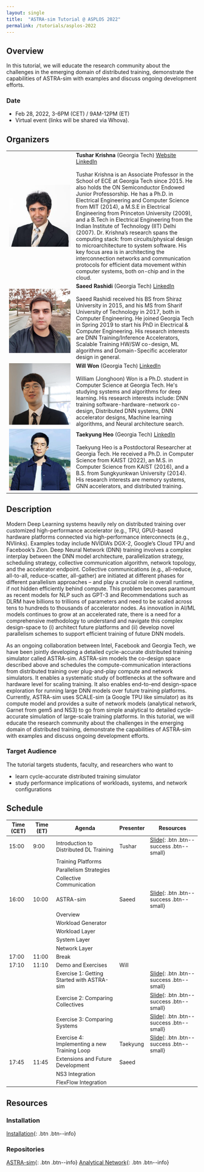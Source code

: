 ```yaml
---
layout: single
title:  "ASTRA-sim Tutorial @ ASPLOS 2022"
permalink: /tutorials/asplos-2022
---
```


## Overview
In this tutorial, we will educate the research community about the challenges in the emerging domain of distributed training, demonstrate the capabilities of ASTRA-sim with examples and discuss ongoing development efforts.<br>

### Date
- Feb 28, 2022, 3-6PM (CET) / 9AM-12PM (ET)
- Virtual event (links will be shared via Whova).

## Organizers
<table style="width:100%">
<colgroup>
    <col span="1" style="width:35%">
    <col span="1" style="width:65%">
</colgroup>
<tr>
    <td><img src="/assets/images/tutorials/asplos-2022/tushar_krishna.jpg" alt="Tushar Krishna"/></td>
    <td>
        <b>Tushar Krishna</b> (Georgia Tech) <a href="https://tusharkrishna.ece.gatech.edu" class="btn btn--info"><i class="fas fa-address-card"></i> Website</a> <a href="https://www.linkedin.com/in/tushar-krishna-a60b0970/" class="btn btn--info"><i class="fab fa-linkedin"></i> LinkedIn</a><br><br>
        Tushar Krishna is an Associate Professor in the School of ECE at Georgia Tech since 2015. He also holds the ON Semiconductor Endowed Junior Professorship. He has a Ph.D. in Electrical Engineering and Computer Science from MIT (2014), a M.S.E in Electrical Engineering from Princeton University (2009), and a B.Tech in Electrical Engineering from the Indian Institute of Technology (IIT) Delhi (2007). Dr. Krishna’s research spans the computing stack: from circuits/physical design to microarchitecture to system software. His key focus area is in architecting the interconnection networks and communication protocols for efficient data movement within computer systems, both on-chip and in the cloud.
        <br>
    </td>
</tr>
<tr>
    <td><img src="/assets/images/tutorials/asplos-2022/saeed_rashidi.jpg" alt="Saeed Rashidi"/></td>
    <td>
        <b>Saeed Rashidi</b> (Georgia Tech) <a href="https://www.linkedin.com/in/saeed-rashidi-b3114b75" class="btn btn--info"><i class="fab fa-linkedin"></i> LinkedIn</a><br><br>
        Saeed Rashidi received his BS from Shiraz University in 2015, and his MS from Sharif University of Technology in 2017, both in Computer Engineering. He joined Georgia Tech in Spring 2019 to start his PhD in Electrical & Computer Engineering. His research interests are DNN Training/Inference Accelerators, Scalable Training HW/SW co-design, ML algorithms and Domain-Specific accelerator design in general.
        <br>    
    </td>
</tr>
<tr>
    <td><img src="/assets/images/tutorials/asplos-2022/will_won.jpg" alt="Will Won"/></td>
    <td>
        <b>Will Won</b> (Georgia Tech) <a href="https://www.linkedin.com/in/willjwon" class="btn btn--info"><i class="fab fa-linkedin"></i> LinkedIn</a><br><br>
        William (Jonghoon) Won is a Ph.D. student in Computer Science at Georgia Tech. He's studying systems and algorithms for deep learning. His research interests include: DNN training software-hardware-network co-design, Distributed DNN systems, DNN accelerator designs, Machine learning algorithms, and Neural architecture search. 
        <br>
    </td>
</tr>
<tr>
    <td><img src="/assets/images/tutorials/asplos-2022/taekyung_heo.jpeg" alt="Taekyung Heo"/></td>
    <td>
        <b>Taekyung Heo</b> (Georgia Tech) <a href="https://www.linkedin.com/in/taekyungheo" class="btn btn--info"><i class="fab fa-linkedin"></i> LinkedIn</a><br><br>
        Taekyung Heo is a Postdoctoral Researcher at Georgia Tech. He received a Ph.D. in Computer Science from KAIST (2022), an M.S. in Computer Science from KAIST (2016), and a B.S. from Sungkyunkwan University (2014). His research interests are memory systems, GNN accelerators, and distributed training.
        <br>
    </td>
</tr>
</table>

## Description
Modern Deep Learning systems heavily rely on distributed training over customized high-performance accelerator (e.g., TPU, GPU)-based hardware platforms connected via high-performance interconnects (e.g., NVlinks). Examples today include NVIDIA’s DGX-2, Google’s Cloud TPU and Facebook’s Zion. Deep Neural Network (DNN) training involves a complex interplay between the DNN model architecture, parallelization strategy, scheduling strategy, collective communication algorithm, network topology, and the accelerator endpoint. Collective communications (e.g., all-reduce, all-to-all, reduce-scatter, all-gather) are initiated at different phases for different parallelism approaches – and play a crucial role in overall runtime, if not hidden efficiently behind compute. This problem becomes paramount as recent models for NLP such as GPT-3 and Recommendations such as DLRM have billions to trillions of parameters and need to be scaled across tens to hundreds to thousands of accelerator nodes. As innovation in AI/ML models continues to grow at an accelerated rate, there is a need for a comprehensive methodology to understand and navigate this complex design-space to (i) architect future platforms and (ii) develop novel parallelism schemes to support efficient training of future DNN models.

As an ongoing collaboration between Intel, Facebook and Georgia Tech, we have been jointly developing a detailed cycle-accurate distributed training simulator called ASTRA-sim. ASTRA-sim models the co-design space described above and schedules the compute-communication interactions from distributed training over plug-and-play compute and network simulators. It enables a systematic study of bottlenecks at the software and hardware level for scaling training. It also enables end-to-end design-space exploration for running large DNN models over future training platforms. Currently, ASTRA-sim uses SCALE-sim (a Google TPU like simulator) as its compute model and provides a suite of network models (analytical network, Garnet from gem5 and NS3) to go from simple analytical to detailed cycle-accurate simulation of large-scale training platforms. In this tutorial, we will educate the research community about the challenges in the emerging domain of distributed training, demonstrate the capabilities of ASTRA-sim with examples and discuss ongoing development efforts.<br>

### Target Audience
The tutorial targets students, faculty, and researchers who want to
- learn cycle-accurate distributed training simulator
- study performance implications of workloads, systems, and network configurations

## Schedule

| Time (CET)          | Time (ET) | Agenda                                            | Presenter | Resources |
|---------------|-|---------------------------------------------------|-----------|-----------|
| 15:00 | 9:00 | Introduction to Distributed DL Training           | Tushar | [Slide](/assets/tutorials/asplos-2022/1_asplos2022_introduction.pdf){: .btn .btn--success .btn--small} |
|               | | Training Platforms                                |           |           |
|               | | Parallelism Strategies                            |           |           |
|               | | Collective Communication                          |           |           |
| 16:00 | 10:00 | ASTRA-sim                                         | Saeed     | [Slide](/assets/tutorials/asplos-2022/2_asplos2022_tutorial_Saeed_demo_ASTRASIM.pdf){: .btn .btn--success .btn--small} |
|               | | Overview                                          |           |           |
|               | | Workload Generator                                |           |           |
|               | | Workload Layer                                    |           |           |
|               | | System Layer                                      |           |           |
|               | | Network Layer                                     |           |           |
| 17:00 | 11:00 | Break                                             |           |           |
| 17:10 | 11:10 | Demo and Exercises                                | Will      |           |
|               | | Exercise 1: Getting Started with ASTRA-sim      |           | [Slide](/assets/tutorials/asplos-2022/3_asplos2022_tutorial_Will_demo_exercise_1.pdf){: .btn .btn--success .btn--small}  |
|               | | Exercise 2: Comparing Collectives |           | [Slide](/assets/tutorials/asplos-2022/4_asplos2022_tutorial_Will_demo_exercise_2.pdf){: .btn .btn--success .btn--small} |
|               | | Exercise 3: Comparing Systems|           | [Slide](/assets/tutorials/asplos-2022/5_asplos2022_tutorial_Will_demo_exercise_3.pdf){: .btn .btn--success .btn--small} |
|               | | Exercise 4: Implementing a new Training Loop      | Taekyung  | [Slide](/assets/tutorials/asplos-2022/6_asplos2022_tutorial_Taekyung_exercise_4.pdf){: .btn .btn--success .btn--small} |
| 17:45 | 11:45 | Extensions and Future Development                 | Saeed     |           |
|               | | NS3 Integration                                   |           |           |
|               | | FlexFlow Integration                              |           |           |

## Resources
### Installation
[Installation](/tutorials/asplos-2022/installation){: .btn .btn--info}

### Repositories
[ASTRA-sim](https://github.com/astra-sim/astra-sim){: .btn .btn--info}
[Analytical Network](https://github.com/astra-sim/analytical){: .btn .btn--info}
